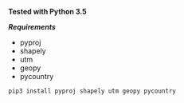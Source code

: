 **Tested with Python 3.5**

_**Requirements**_

- pyproj
- shapely
- utm
- geopy
- pycountry


`pip3 install pyproj shapely utm geopy pycountry`

